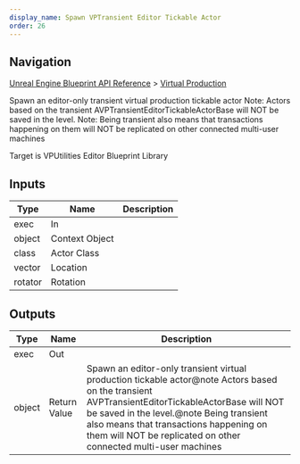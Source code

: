 ```yaml
---
display_name: Spawn VPTransient Editor Tickable Actor
order: 26
---
```

## Navigation

[Unreal Engine Blueprint API Reference](https://dev.epicgames.com/documentation/en-us/unreal-engine/BlueprintAPI) > [Virtual Production](https://dev.epicgames.com/documentation/en-us/unreal-engine/BlueprintAPI/VirtualProduction)

Spawn an editor-only transient virtual production tickable actor
Note: Actors based on the transient AVPTransientEditorTickableActorBase will NOT be saved in the level.
Note: Being transient also means that transactions happening on them will NOT be replicated on other connected multi-user machines

Target is VPUtilities Editor Blueprint Library

## Inputs

| Type | Name | Description |
| --- | --- | --- |
| exec | In |  |
| object | Context Object |  |
| class | Actor Class |  |
| vector | Location |  |
| rotator | Rotation |  |

## Outputs

| Type | Name | Description |
| --- | --- | --- |
| exec | Out |  |
| object | Return Value | Spawn an editor-only transient virtual production tickable actor@note Actors based on the transient AVPTransientEditorTickableActorBase will NOT be saved in the level.@note Being transient also means that transactions happening on them will NOT be replicated on other connected multi-user machines |
